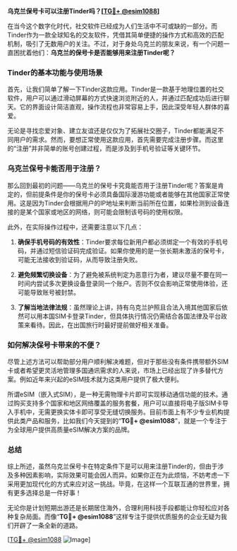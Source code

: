 **乌克兰保号卡可以注册Tinder吗？[[TG💪+ @esim1088](https://t.me/s/esim1088)]**

在当今这个数字化时代，社交软件已经成为人们生活中不可或缺的一部分。而Tinder作为一款全球知名的交友软件，凭借其简单便捷的操作方式和高效的匹配机制，吸引了无数用户的关注。不过，对于身处乌克兰的朋友来说，有一个问题一直困扰着他们：**乌克兰的保号卡是否能够用来注册Tinder呢？**

### Tinder的基本功能与使用场景

首先，让我们简单了解一下Tinder这款应用。Tinder是一款基于地理位置的社交软件，用户可以通过滑动屏幕的方式快速浏览附近的人，并通过匹配成功后进行聊天。它的界面设计简洁直观，操作流程也非常容易上手，因此深受年轻人群体的喜爱。

无论是寻找恋爱对象、建立友谊还是仅仅为了拓展社交圈子，Tinder都能满足不同用户的需求。然而，要想正常使用这款应用，首先需要完成注册步骤。而这里的“注册”并非简单的账号创建过程，而是涉及到手机号验证等关键环节。

### 乌克兰保号卡能否用于注册？

那么回到最初的问题——乌克兰的保号卡究竟能否用于注册Tinder呢？答案是肯定的，但前提条件是你的保号卡必须具备国际漫游功能或者能够在其他国家正常使用。这是因为Tinder会根据用户的IP地址来判断当前所在位置，如果检测到设备连接的是某个国家或地区的网络，则可能会限制该号码的使用权限。

此外，在实际操作过程中，还需要注意以下几点：

1. **确保手机号码的有效性**：Tinder要求每位新用户都必须绑定一个有效的手机号码，并通过短信验证码完成验证。如果你使用的是一张长期未激活的保号卡，可能无法接收到验证码，从而导致注册失败。
   
2. **避免频繁切换设备**：为了避免被系统判定为恶意行为者，建议尽量不要在同一时间内尝试多次更换设备登录同一个账户。否则不仅会影响正常使用体验，还可能导致账号被封禁。

3. **了解当地法律法规**：虽然理论上讲，持有乌克兰护照且合法入境其他国家后依然可以用本国SIM卡登录Tinder，但具体执行情况仍需结合各国法律及平台政策来看待。因此，在出国旅行时最好提前做好相关准备。

### 如何解决保号卡带来的不便？

尽管上述方法可以帮助部分用户顺利解决难题，但对于那些没有条件携带额外SIM卡或者希望更灵活地管理多国通讯需求的人来说，市场上已经出现了许多替代方案。例如近年来兴起的eSIM技术就为这类用户提供了极大便利。

所谓eSIM（嵌入式SIM），是一种无需物理卡片即可实现移动通信功能的技术。通过购买支持多个国家和地区网络覆盖的服务套餐，用户可以直接将电子版SIM卡导入手机中，无需更换实体卡即可享受无缝切换服务。目前市面上有不少专业机构提供此类产品和服务，比如我们今天提到的“**TG💪+ @esim1088**”，就是一个专注于为全球用户提供高质量eSIM解决方案的品牌。

### 总结

综上所述，虽然乌克兰保号卡在特定条件下是可以用来注册Tinder的，但由于涉及多种因素影响，实际效果可能会因人而异。如果你正在为此烦恼，不妨考虑一下采用更加现代化的方式来应对这一挑战。毕竟，在这样一个互联互通的世界里，拥有更多选择总是一件好事！

无论你是计划短期出游还是长期居住海外，合理利用科技手段都能让你轻松应对各种复杂局面。而像“**TG💪+ @esim1088**”这样专注于提供优质服务的企业无疑为我们开辟了一条全新的道路。

[[TG💪+ @esim1088](https://t.me/s/esim1088) ![Image](https://i.postimg.cc/4NQfJmqS/Snipaste-2025-05-13-00-14-12.png)]